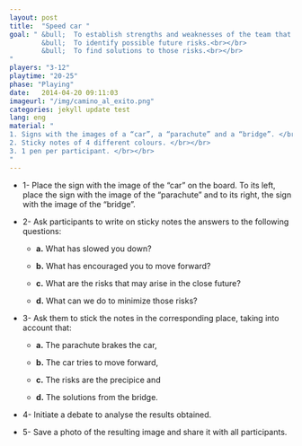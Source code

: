 ```yaml
---
layout: post
title:  "Speed car "
goal: " &bull;  To establish strengths and weaknesses of the team that influence their productivity.<br></br>
    	&bull;  To identify possible future risks.<br></br>
    	&bull;  To find solutions to those risks.<br></br>
"
players: "3-12"
playtime: "20-25"
phase: "Playing"
date:   2014-04-20 09:11:03
imageurl: "/img/camino_al_exito.png"
categories: jekyll update test
lang: eng
material: "
1. Signs with the images of a “car”, a “parachute” and a “bridge”. </br></br>
2. Sticky notes of 4 different colours. </br></br>
3. 1 pen per participant. </br></br>
"
---
```

- 1- Place the sign with the image of the “car” on the board. To its left, place the sign with the image of the “parachute” and to its right, the sign with the image of the “bridge”.

- 2- Ask participants to write on sticky notes the answers to the following questions:

	- <b>a.</b> What has slowed you down?

	- <b>b.</b> What has encouraged you to move forward?

	- <b>c.</b> What are the risks that may arise in the close future?

	- <b>d.</b> What can we do to minimize those risks?

- 3- Ask them to stick the notes in the corresponding place, taking into account that:

	- <b>a.</b> The parachute brakes the car,

	- <b>b.</b> The car tries to move forward,

	- <b>c.</b> The risks are the precipice and

	- <b>d.</b> The solutions from the bridge.

- 4- Initiate a debate to analyse the results obtained.

- 5- Save a photo of the resulting image and share it with all participants.